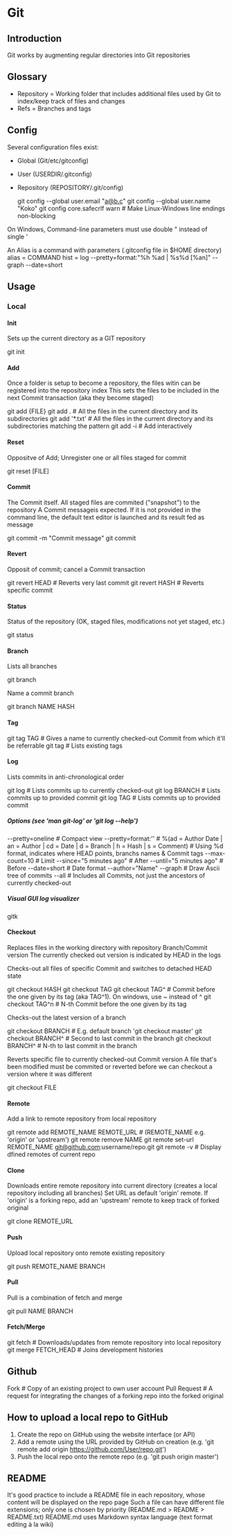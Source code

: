 # Git

## Introduction

Git works by augmenting regular directories into Git repositories

## Glossary

* Repository = Working folder that includes additional files used by Git to index/keep track of files and changes
* Refs = Branches and tags

## Config

Several configuration files exist:

* Global (Git/etc/gitconfig)
* User (USERDIR/.gitconfig)
* Repository (REPOSITORY/.git/config)

  git config --global user.email "a@b.c"
  git config --global user.name "Koko"
  git config core.safecrlf warn # Make Linux-Windows line endings non-blocking

On Windows, Command-line parameters must use double " instead of single '

An Alias is a command with parameters (.gitconfig file in $HOME directory)
  alias = COMMAND
  hist = log --pretty=format:"%h %ad | %s%d [%an]" --graph --date=short

## Usage

### Local

#### Init

Sets up the current directory as a GIT repository

  git init

#### Add

Once a folder is setup to become a repository, the files witin can be registered into the repository index
This sets the files to be included in the next Commit transaction (aka they become staged)

  git add {FILE}
  git add . # All the files in the current directory and its subdirectories
  git add '*.txt' # All the files in the current directory and its subdirectories matching the pattern
  git add -i # Add interactively

#### Reset

Oppositve of Add; Unregister one or all files staged for commit

  git reset [FILE]

#### Commit

The Commit itself. All staged files are commited ("snapshot") to the repository
A Commit messageis expected. If it is not provided in the command line, the default text editor is launched and its result fed as message

  git commit -m "Commit message"
  git commit

#### Revert

Opposit of commit; cancel a Commit transaction

  git revert HEAD # Reverts very last commit
  git revert HASH # Reverts specific commit

#### Status

Status of the repository (OK, staged files, modifications not yet staged, etc.)

  git status

#### Branch

Lists all branches

  git branch

Name a commit branch

  git branch NAME HASH

#### Tag

  git tag TAG # Gives a name to currently checked-out Commit from which it'll be referrable
  git tag # Lists existing tags

#### Log

Lists commits in anti-chronological order

  git log # Lists commits up to currently checked-out
  git log BRANCH # Lists commits up to provided commit
  git log TAG # Lists commits up to provided commit

##### Options (see 'man git-log' or 'git log --help')

  --pretty=oneline # Compact view
  --pretty=format:'' # %(ad = Author Date | an = Author | cd = Date | d = Branch | h = Hash | s = Comment)
                     # Using %d format, indicates where HEAD points, branchs names & Commit tags
  --max-count=10 # Limit
  --since="5 minutes ago" # After
  --until="5 minutes ago" # Before
  --date=short # Date format
  --author="Name"
  --graph # Draw Ascii tree of commits 
  --all # Includes all Commits, not just the ancestors of currently checked-out

##### Visual GUI log visualizer

  gitk

#### Checkout

Replaces files in the working directory with repository Branch/Commit version
The currently checked out version is indicated by HEAD in the logs

Checks-out all files of specific Commit and switches to detached HEAD state

  git checkout HASH
  git checkout TAG
  git checkout TAG^ # Commit before the one given by its tag (aka TAG^1). On windows, use ~ instead of ^
  git checkout TAG^n # N-th Commit before the one given by its tag

Checks-out the latest version of a branch

  git checkout BRANCH # E.g. default branch 'git checkout master'
  git checkout BRANCH^ # Second to last commit in the branch
  git checkout BRANCH^ # N-th to last commit in the branch

Reverts specific file to currently checked-out Commit version
A file that's been modified must be commited or reverted before we can checkout a version where it was different

  git checkout FILE

#### Remote

Add a link to remote repository from local repository

  git remote add REMOTE_NAME REMOTE_URL # (REMOTE_NAME e.g. 'origin' or 'upstream')
  git remote remove NAME
  git remote set-url REMOTE_NAME git@github.com:username/repo.git
  git remote -v # Display dfined remotes of current repo

#### Clone

Downloads entire remote repository into current directory (creates a local repository including all branches)
Set URL as default 'origin' remote. If 'origin' is a forking repo, add an 'upstream' remote to keep track of forked original

  git clone REMOTE_URL

#### Push

Upload local repository onto remote existing repository

  git push REMOTE_NAME BRANCH

#### Pull

Pull is a combination of fetch and merge

  git pull NAME BRANCH

#### Fetch/Merge

  git fetch # Downloads/updates from remote repository into local repository
  git merge FETCH_HEAD # Joins development histories

## Github

Fork # Copy of an existing project to own user account
Pull Request # A request for integrating the changes of a forking repo into the forked original

## How to upload a local repo to GitHub

1. Create the repo on GitHub using the website interface (or API)
2. Add a remote using the URL provided by GitHub on creation (e.g. 'git remote add origin <https://github.com/User/repo.git>')
3. Push the local repo onto the remote repo (e.g. 'git push origin master')

## README

It's good practice to include a README file in each repository, whose content will be displayed on the repo page
Such a file can have different file extensions; only one is chosen by priority (README.md > README > README.txt)
README.md uses Markdown syntax language (text format editing à la wiki)